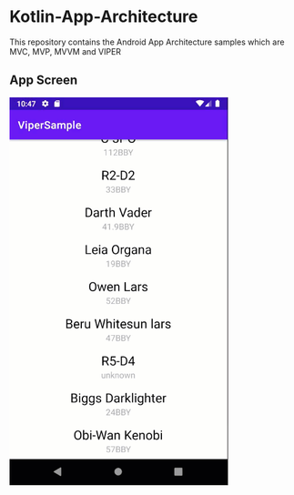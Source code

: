 # Kotlin-App-Architecture
This repository contains the Android App Architecture samples which are MVC, MVP, MVVM and VIPER

## App Screen
![App Screen](images/App_Sample.gif)
